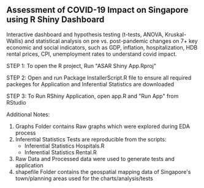 ## Assessment of COVID-19 Impact on Singapore using R Shiny Dashboard

Interactive dashboard and hypothesis testing (t-tests, ANOVA, Kruskal-Wallis) and statistical analysis on pre vs.
post-pandemic changes on 7+ key economic and social indicators, such as GDP, inflation, hospitalization, HDB rental
prices, CPI, unemployment rates to understand covid impact.

STEP 1: 
To open the R project, Run "ASAR Shiny App.Rproj"

STEP 2: 
Open and run Package InstallerScript.R file to ensure all required packeges for Application and Inferential Statistics are downloaded

STEP 3:
To Run RShiny Application, open app.R and "Run App" from RStudio


Additional Notes:
1. Graphs Folder contains Raw graphs which were explored during EDA process
2. Inferential Statistics Tests are reproducible from the scripts: 
   - Inferential Statistics Hospitals.R
   - Inferential Statistics Rental.R
3. Raw Data and Processed data were used to generate tests and application
3. shapefile Folder contains the geospatial mapping data of Singapore's town/planning areas used for the charts/analysis/tests
